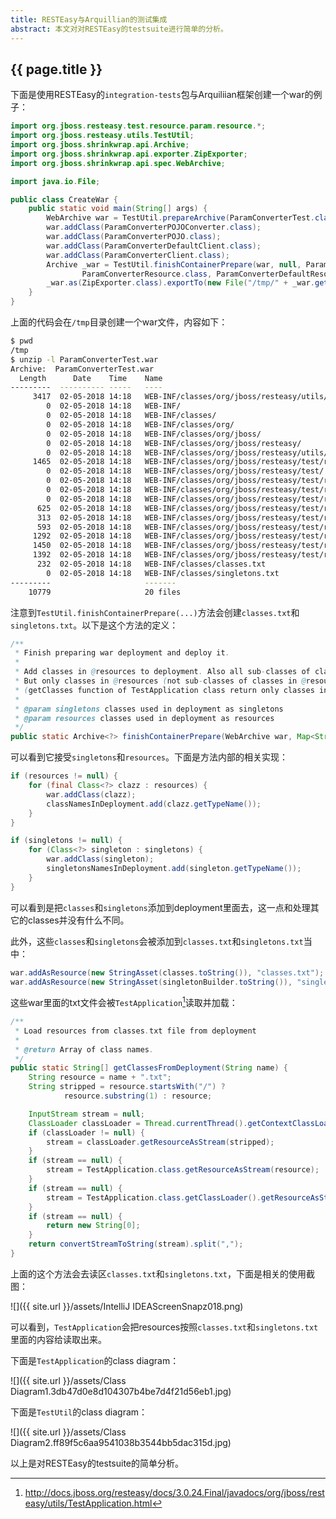 ```yaml
---
title: RESTEasy与Arquillian的测试集成
abstract: 本文对对RESTEasy的testsuite进行简单的分析。
---
```


## {{ page.title }}

下面是使用RESTEasy的`integration-tests`包与Arquiliian框架创建一个war的例子：

```java
import org.jboss.resteasy.test.resource.param.resource.*;
import org.jboss.resteasy.utils.TestUtil;
import org.jboss.shrinkwrap.api.Archive;
import org.jboss.shrinkwrap.api.exporter.ZipExporter;
import org.jboss.shrinkwrap.api.spec.WebArchive;

import java.io.File;

public class CreateWar {
	public static void main(String[] args) {
		WebArchive war = TestUtil.prepareArchive(ParamConverterTest.class.getSimpleName());
		war.addClass(ParamConverterPOJOConverter.class);
		war.addClass(ParamConverterPOJO.class);
		war.addClass(ParamConverterDefaultClient.class);
		war.addClass(ParamConverterClient.class);
		Archive _war = TestUtil.finishContainerPrepare(war, null, ParamConverterPOJOConverterProvider.class,
				ParamConverterResource.class, ParamConverterDefaultResource.class);
		_war.as(ZipExporter.class).exportTo(new File("/tmp/" + _war.getName()), true);
	}
}
```

上面的代码会在`/tmp`目录创建一个war文件，内容如下：

```bash
$ pwd
/tmp
$ unzip -l ParamConverterTest.war
Archive:  ParamConverterTest.war
  Length      Date    Time    Name
---------  ---------- -----   ----
	 3417  02-05-2018 14:18   WEB-INF/classes/org/jboss/resteasy/utils/TestApplication.class
		0  02-05-2018 14:18   WEB-INF/
		0  02-05-2018 14:18   WEB-INF/classes/
		0  02-05-2018 14:18   WEB-INF/classes/org/
		0  02-05-2018 14:18   WEB-INF/classes/org/jboss/
		0  02-05-2018 14:18   WEB-INF/classes/org/jboss/resteasy/
		0  02-05-2018 14:18   WEB-INF/classes/org/jboss/resteasy/utils/
	 1465  02-05-2018 14:18   WEB-INF/classes/org/jboss/resteasy/test/resource/param/resource/ParamConverterPOJOConverter.class
		0  02-05-2018 14:18   WEB-INF/classes/org/jboss/resteasy/test/
		0  02-05-2018 14:18   WEB-INF/classes/org/jboss/resteasy/test/resource/
		0  02-05-2018 14:18   WEB-INF/classes/org/jboss/resteasy/test/resource/param/
		0  02-05-2018 14:18   WEB-INF/classes/org/jboss/resteasy/test/resource/param/resource/
	  625  02-05-2018 14:18   WEB-INF/classes/org/jboss/resteasy/test/resource/param/resource/ParamConverterPOJO.class
	  313  02-05-2018 14:18   WEB-INF/classes/org/jboss/resteasy/test/resource/param/resource/ParamConverterDefaultClient.class
	  593  02-05-2018 14:18   WEB-INF/classes/org/jboss/resteasy/test/resource/param/resource/ParamConverterClient.class
	 1292  02-05-2018 14:18   WEB-INF/classes/org/jboss/resteasy/test/resource/param/resource/ParamConverterPOJOConverterProvider.class
	 1450  02-05-2018 14:18   WEB-INF/classes/org/jboss/resteasy/test/resource/param/resource/ParamConverterResource.class
	 1392  02-05-2018 14:18   WEB-INF/classes/org/jboss/resteasy/test/resource/param/resource/ParamConverterDefaultResource.class
	  232  02-05-2018 14:18   WEB-INF/classes/classes.txt
		0  02-05-2018 14:18   WEB-INF/classes/singletons.txt
---------                     -------
	10779                     20 files
```

注意到`TestUtil.finishContainerPrepare(...)`方法会创建`classes.txt`和`singletons.txt`。以下是这个方法的定义：

```java
/**
 * Finish preparing war deployment and deploy it.
 *
 * Add classes in @resources to deployment. Also all sub-classes of classes in @resources are added to deployment.
 * But only classes in @resources (not sub-classes of classes in @resources) can be used as resources
 * (getClasses function of TestApplication class return only classes in @resources).
 *
 * @param singletons classes used in deployment as singletons
 * @param resources classes used in deployment as resources
 */
public static Archive<?> finishContainerPrepare(WebArchive war, Map<String, String> contextParams, List<Class<?>> singletons, final Class<?>... resources)
```

可以看到它接受`singletons`和`resources`。下面是方法内部的相关实现：

```java
if (resources != null) {
	for (final Class<?> clazz : resources) {
		war.addClass(clazz);
		classNamesInDeployment.add(clazz.getTypeName());
	}
}

if (singletons != null) {
	for (Class<?> singleton : singletons) {
		war.addClass(singleton);
		singletonsNamesInDeployment.add(singleton.getTypeName());
	}
}
```

可以看到是把`classes`和`singletons`添加到deployment里面去，这一点和处理其它的classes并没有什么不同。

此外，这些`classes`和`singletons`会被添加到`classes.txt`和`singletons.txt`当中：

```java
war.addAsResource(new StringAsset(classes.toString()), "classes.txt");
war.addAsResource(new StringAsset(singletonBuilder.toString()), "singletons.txt");
```

这些war里面的txt文件会被`TestApplication`[^test_app]读取并加载：

[^test_app]: http://docs.jboss.org/resteasy/docs/3.0.24.Final/javadocs/org/jboss/resteasy/utils/TestApplication.html

```java
/**
 * Load resources from classes.txt file from deployment
 *
 * @return Array of class names.
 */
public static String[] getClassesFromDeployment(String name) {
	String resource = name + ".txt";
	String stripped = resource.startsWith("/") ?
			resource.substring(1) : resource;

	InputStream stream = null;
	ClassLoader classLoader = Thread.currentThread().getContextClassLoader();
	if (classLoader != null) {
		stream = classLoader.getResourceAsStream(stripped);
	}
	if (stream == null) {
		stream = TestApplication.class.getResourceAsStream(resource);
	}
	if (stream == null) {
		stream = TestApplication.class.getClassLoader().getResourceAsStream(stripped);
	}
	if (stream == null) {
		return new String[0];
	}
	return convertStreamToString(stream).split(",");
}
```

上面的这个方法会去读区`classes.txt`和`singletons.txt`，下面是相关的使用截图：

![]({{ site.url }}/assets/IntelliJ IDEAScreenSnapz018.png)

可以看到，`TestApplication`会把resources按照`classes.txt`和`singletons.txt`里面的内容给读取出来。

下面是`TestApplication`的class diagram：

![]({{ site.url }}/assets/Class Diagram1.3db47d0e8d104307b4be7d4f21d56eb1.jpg)

下面是`TestUtil`的class diagram：

![]({{ site.url }}/assets/Class Diagram2.ff89f5c6aa9541038b3544bb5dac315d.jpg)

以上是对RESTEasy的testsuite的简单分析。
